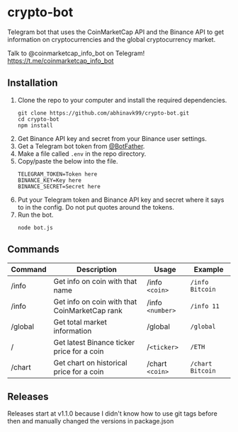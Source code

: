 # crypto-bot

Telegram bot that uses the CoinMarketCap API and the Binance API to get information on cryptocurrencies and the global cryptocurrency market.

Talk to @coinmarketcap_info_bot on Telegram! <https://t.me/coinmarketcap_info_bot>

## Installation
1. Clone the repo to your computer and install the required dependencies.
    ```console
    git clone https://github.com/abhinavk99/crypto-bot.git
    cd crypto-bot
    npm install
    ```
2. Get Binance API key and secret from your Binance user settings.
3. Get a Telegram bot token from [@BotFather](https://t.me/BotFather).
4. Make a file called `.env` in the repo directory.
5. Copy/paste the below into the file.
    ```
    TELEGRAM_TOKEN=Token here
    BINANCE_KEY=Key here
    BINANCE_SECRET=Secret here
    ```
6. Put your Telegram token and Binance API key and secret where it says to in the config. Do not put quotes around the tokens.
7. Run the bot.
    ```console
    node bot.js
    ```

## Commands
| Command | Description | Usage | Example |
| --- | --- | --- | --- |
| /info | Get info on coin with that name | /info `<coin>` | `/info Bitcoin` |
| /info | Get info on coin with that CoinMarketCap rank | /info `<number>` | `/info 11` |
| /global | Get total market information | /global | `/global` |
| / | Get latest Binance ticker price for a coin | /`<ticker>` | `/ETH` |
| /chart | Get chart on historical price for a coin | /chart `<coin>` | `/chart Bitcoin` |

## Releases
Releases start at v1.1.0 because I didn't know how to use git tags before then and manually changed the versions in package.json